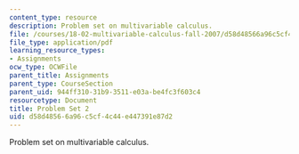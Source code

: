 ```yaml
---
content_type: resource
description: Problem set on multivariable calculus.
file: /courses/18-02-multivariable-calculus-fall-2007/d58d48566a96c5cf4c44e447391e87d2_ps2.pdf
file_type: application/pdf
learning_resource_types:
- Assignments
ocw_type: OCWFile
parent_title: Assignments
parent_type: CourseSection
parent_uid: 944ff310-31b9-3511-e03a-be4fc3f603c4
resourcetype: Document
title: Problem Set 2
uid: d58d4856-6a96-c5cf-4c44-e447391e87d2
---
```

Problem set on multivariable calculus.

